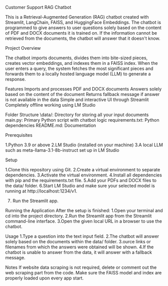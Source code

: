 Customer Support RAG Chatbot

This is a Retrieval-Augmented Generation (RAG) chatbot created with Streamlit, LangChain, FAISS, and HuggingFace Embeddings. The chatbot is programmed to give answers to user questions solely based on the content of PDF and DOCX documents it is trained on. If the information cannot be retrieved from the documents, the chatbot will answer that it doesn't know.

Project Overview

The chatbot imports documents, divides them into bite-sized pieces, creates vector embeddings, and indexes them in a FAISS index. When the user enters a query, the system fetches the most significant pieces and forwards them to a locally hosted language model (LLM) to generate a response.

Features
  Imports and processes PDF and DOCX documents
  Answers solely based on the content of the document
  Returns fallback message if answer is not available in the data
  Simple and interactive UI through Streamlit
  Completely offline working using LM Studio

Folder Structure
 \data/: Directory for storing all your input documents
main.py: Primary Python script with chatbot logic
 requirements.txt: Python dependencies
 README.md: Documentation

Prerequisites

1.Python 3.9 or above
2.LM Studio (installed on your machine)
3.A local LLM such as meta-llama-3.1-8b-instruct set up in LM Studio

Setup

1.Clone this repository using Git.
2.Create a virtual environment to separate dependencies.
3.Activate the virtual environment.
4.Install all dependencies with pip and the requirements.txt file.
5.Add your PDFs and DOCX files to the data/ folder.
6.Start LM Studio and make sure your selected model is running at http://localhost:1234/v1.

7. Run the Streamlit app.

Running the Application
 After the setup is finished:
  1.Open your terminal and cd into the project directory.
  2.Run the Streamlit app from the Streamlit command-line interface.
  3.Open the given local URL in a browser to use the chatbot.

Usage
1.Type a question into the text input field.
2.The chatbot will answer solely based on the documents within the data/ folder.
3.ource links or filenames from which the answers were obtained will be shown.
4.If the chatbot is unable to answer from the data, it will answer with a fallback message.

Notes
If website data scraping is not required, delete or comment out the web scraping part from the code.
Make sure the FAISS model and index are properly loaded upon every app start.


